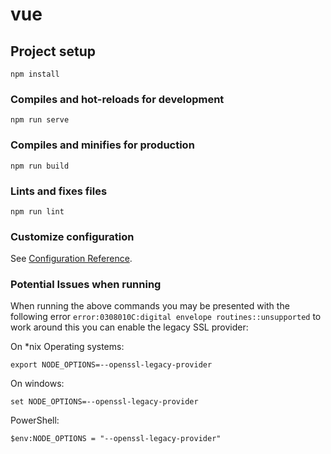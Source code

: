 # vue

## Project setup
```
npm install
```

### Compiles and hot-reloads for development
```
npm run serve
```

### Compiles and minifies for production
```
npm run build
```

### Lints and fixes files
```
npm run lint
```

### Customize configuration
See [Configuration Reference](https://cli.vuejs.org/config/).

### Potential Issues when running
When running the above commands you may be presented with the following error `error:0308010C:digital envelope routines::unsupported` to work around this you can enable the legacy SSL provider:

On *nix Operating systems:
```
export NODE_OPTIONS=--openssl-legacy-provider
```

On windows:
```
set NODE_OPTIONS=--openssl-legacy-provider
```

PowerShell:
```
$env:NODE_OPTIONS = "--openssl-legacy-provider"
```

